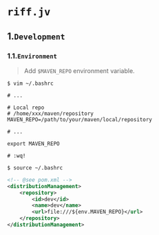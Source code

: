 # `riff.jv`



## 1.`Development`

### 1.1.`Environment`

> Add `$MAVEN_REPO` environment variable.

```shell
$ vim ~/.bashrc

# ...

# Local repo
# /home/xxx/maven/repository
MAVEN_REPO=/path/to/your/maven/local/repository

# ...

export MAVEN_REPO

# :wq!

$ source ~/.bashrc
```

```xml
<!-- @see pom.xml -->
<distributionManagement>
    <repository>
        <id>dev</id>
        <name>dev</name>
        <url>file:///${env.MAVEN_REPO}</url>
    </repository>
</distributionManagement>
```

